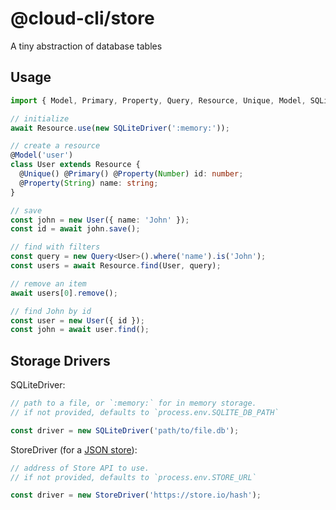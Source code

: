 # @cloud-cli/store

A tiny abstraction of database tables

## Usage

```ts
import { Model, Primary, Property, Query, Resource, Unique, Model, SQLiteDriver } from '@cloud-cli/store';

// initialize
await Resource.use(new SQLiteDriver(':memory:'));

// create a resource
@Model('user')
class User extends Resource {
  @Unique() @Primary() @Property(Number) id: number;
  @Property(String) name: string;
}

// save
const john = new User({ name: 'John' });
const id = await john.save();

// find with filters
const query = new Query<User>().where('name').is('John');
const users = await Resource.find(User, query);

// remove an item
await users[0].remove();

// find John by id
const user = new User({ id });
const john = await user.find();
```

## Storage Drivers

SQLiteDriver:

```ts
// path to a file, or `:memory:` for in memory storage.
// if not provided, defaults to `process.env.SQLITE_DB_PATH`

const driver = new SQLiteDriver('path/to/file.db');
```

StoreDriver (for a [JSON store](https://github.com/cloud-cli/json-store)):

```ts
// address of Store API to use.
// if not provided, defaults to `process.env.STORE_URL`

const driver = new StoreDriver('https://store.io/hash');
```
